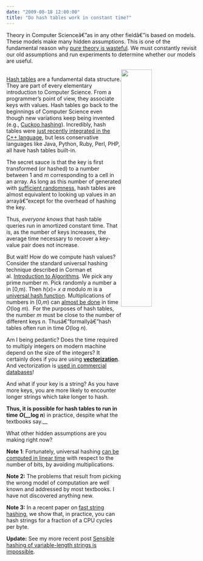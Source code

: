 ```yaml
---
date: "2009-08-18 12:00:00"
title: "Do hash tables work in constant time?"
---
```




Theory in Computer Scienceâ€”as in any other fieldâ€”is based on models. These models make many hidden assumptions. This is one of the fundamental reason why [pure theory is wasteful](/lemire/blog/2008/06/05/why-pure-theory-is-wasteful/). We must constantly revisit our old assumptions and run experiments to determine whether our models are useful.

<img decoding="async" style="float: right; width: 40%;" src="https://upload.wikimedia.org/wikipedia/commons/thumb/7/7d/Hash_table_3_1_1_0_1_0_0_SP.svg/315px-Hash_table_3_1_1_0_1_0_0_SP.svg.png" alt /><br/>
[Hash tables](https://en.wikipedia.org/wiki/Hash_table) are a fundamental data structure. They are part of every elementary introduction to Computer Science. From a programmer&rsquo;s point of view, they associate keys with values. Hash tables go back to the beginnings of Computer Science even though new variations keep being invented (e.g.,&nbsp;[Cuckoo hashing](https://en.wikipedia.org/wiki/Cuckoo_hashing)).&nbsp;Incredibly, hash tables were [just recently integrated in the C++ language](https://en.wikipedia.org/wiki/Unordered_map_(C%2B%2B_class)), but less conservative languages like Java, Python, Ruby, Perl, PHP, all have hash tables built-in.

The secret sauce is that the key is first transformed (or hashed) to a number between 1 and _m_ corresponding to a cell in an array. As long as this number of generated with [sufficient randomness](https://en.wikipedia.org/wiki/Universal_hashing), hash tables are almost equivalent to looking up values in an arrayâ€”except for the overhead of hashing the key.

Thus, <em>everyone knows</em> that hash table queries run in amortized constant time. That is, as the number of keys increases, the average time necessary to recover a key-value pair does not increase.

But wait! How do we compute hash values? Consider the standard universal hashing technique described in Corman et al.&nbsp;[Introduction to Algorithms](https://www.amazon.com/Introduction-Algorithms-Second-Thomas-Cormen/dp/0262032937). We pick any prime number <em>m</em>. Pick randomly a number a in [0,m). Then <em>h</em>(<em>x</em>)= _x_ <em>a</em> modulo <em>m </em>is a [universal hash function](https://en.wikipedia.org/wiki/Universal_hashing). Multiplications of numbers in [0,<em>m</em>) can [almost be done](https://en.wikipedia.org/wiki/F%C3%BCrer%27s_algorithm) in time <em>O</em>(log <em>m</em>). &nbsp;For the purposes of hash tables, the number _m_ must be close to the number of different keys <em>n</em>. Thusâ€”formallyâ€”hash tables often run in time <em>O</em>(log <em>n</em>).

Am I being pedantic? Does the time required to multiply integers on modern machine depend on the size of the integers? It certainly does if you are using&nbsp;__[vectorization](https://en.wikipedia.org/wiki/Vectorization_(computer_science))__. And vectorization is&nbsp;[used in commercial databases](http://www.dbms2.com/2009/08/04/vectorwise-ingres-and-monetdb/)!

And what if your key is a string? As you have more keys, you are more likely to encounter longer strings which take longer to hash.

__Thus, it is possible for hash tables to run in time__ <em>__O__</em>__(____log__ <em>__n__</em>__) in practice, despite what the textbooks say.__

What other hidden assumptions are you making right now?

__Note 1__: Fortunately, universal hashing&nbsp;[can be computed in linear time](http://arxiv.org/abs/0705.4676) with respect to the number of bits, by avoiding multiplications.

__Note 2:__ The problems that result from picking the wrong model of computation are well known and addressed by most textbooks. I have not discovered anything new.

__Note 3:__ In a recent paper on [fast string hashing](http://arxiv.org/abs/1202.4961), we show that, in practice, you can hash strings for a fraction of a CPU cycles per byte.

__Update:__ See my more recent post [Sensible hashing of variable-length strings is impossible](/lemire/blog/2009/10/02/sensible-hashing-of-variable-length-strings-is-impossible/).

